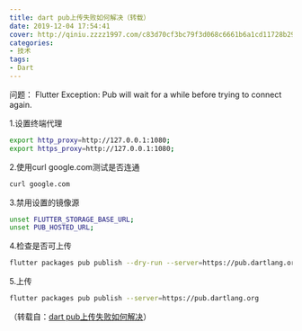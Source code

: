 ```yaml
---
title: dart pub上传失败如何解决（转载）
date: 2019-12-04 17:54:41
cover: http://qiniu.zzzz1997.com/c83d70cf3bc79f3d068c6661b6a1cd11728b2976.png
categories: 
- 技术
tags:
- Dart
---
```


问题： Flutter Exception: Pub will wait for a while before trying to connect again.

<!--more-->

1.设置终端代理

```bash
export http_proxy=http://127.0.0.1:1080;
export https_proxy=http://127.0.0.1:1080;
```

2.使用curl google.com测试是否连通

```bash
curl google.com
```

3.禁用设置的镜像源

```bash
unset FLUTTER_STORAGE_BASE_URL;
unset PUB_HOSTED_URL;
```

4.检查是否可上传

```bash
flutter packages pub publish --dry-run --server=https://pub.dartlang.org
```

5.上传

```bash
flutter packages pub publish --server=https://pub.dartlang.org
```

（转载自：[dart pub上传失败如何解决](https://www.cnblogs.com/meetqy/p/11250024.html)）